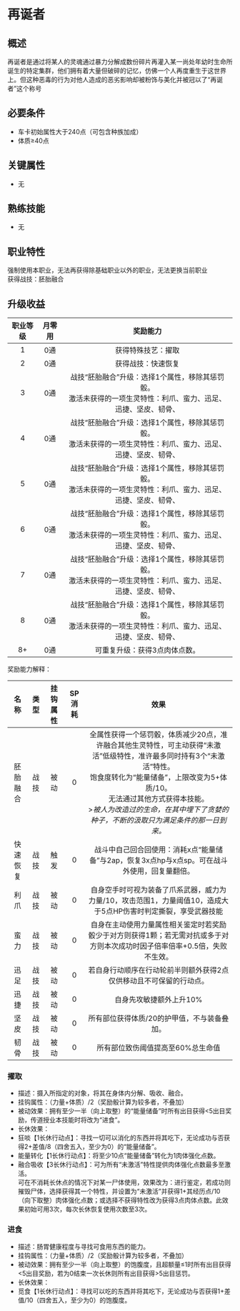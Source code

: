 # 再诞者

## 概述

再诞者是通过将某人的灵魂通过暴力分解成数份碎片再灌入某一尚处年幼时生命所诞生的特定集群，他们拥有着大量但破碎的记忆，仿佛一个人再度重生于这世界上。但这种恶毒的行为对他人造成的恶劣影响却被粉饰与美化并被冠以了“再诞者”这个称号

## 必要条件

* 车卡初始属性大于240点（可包含种族加成）
* 体质≥40点

## 关键属性

* 无

## 熟练技能

* 无
  
## 职业特性

强制使用本职业，无法再获得除基础职业以外的职业，无法更换当前职业<br>获得战技：胚胎融合

## 升级收益

职业等级|月零用|奖励能力
:--:|:--:|:--:
1|0通|获得特殊技艺：擢取
2|0通|获得战技：快速恢复
3|0通|战技“胚胎融合”升级：选择1个属性，移除其惩罚骰。<br>激活未获得的一项生灵特性：利爪、蛮力、迅足、迅捷、坚皮、韧骨、
4|0通|战技“胚胎融合”升级：选择1个属性，移除其惩罚骰。<br>激活未获得的一项生灵特性：利爪、蛮力、迅足、迅捷、坚皮、韧骨、
5|0通|战技“胚胎融合”升级：选择1个属性，移除其惩罚骰。<br>激活未获得的一项生灵特性：利爪、蛮力、迅足、迅捷、坚皮、韧骨、
6|0通|战技“胚胎融合”升级：选择1个属性，移除其惩罚骰。<br>激活未获得的一项生灵特性：利爪、蛮力、迅足、迅捷、坚皮、韧骨、
7|0通|战技“胚胎融合”升级：选择1个属性，移除其惩罚骰。<br>激活未获得的一项生灵特性：利爪、蛮力、迅足、迅捷、坚皮、韧骨、
8|0通|战技“胚胎融合”升级：选择1个属性，移除其惩罚骰。<br>激活未获得的一项生灵特性：利爪、蛮力、迅足、迅捷、坚皮、韧骨、
8+|0通|可重复升级：获得3点肉体点数。

奖励能力解释：

名称|类型|挂钩属性|SP消耗|效果
:--:|:--:|:--:|:--:|:--:
胚胎融合|战技|被动|0|全属性获得一个惩罚骰，体质减少20点，准许融合其他生灵特性，可主动获得“未激活”低级特性，准许最多同时持有3个“未激活”特性。<br>饱食度转化为“能量储备”，上限改变为5+体质/10。<br>无法通过其他方式获得本技能。<br> >*被人为改造过的生命，在其中埋下了贪婪的种子，不断的汲取只为满足条件的那一日到来。*
快速恢复|战技|触发|0|战斗中自己回合回使用：消耗x点“能量储备”与2ap，恢复3x点hp与x点sp。可在战斗外使用，回复量翻倍。
利爪|战技|被动|0|自身空手时可视为装备了爪系武器，威力为力量/10，攻击范围1，力量阈值10，造成大于5点HP伤害时判定撕裂，享受武器技能
蛮力|战技|被动|0|自身在主动使用力量属性相关鉴定时若奖励骰少于对方则获得1颗；若无需对抗或多于对方则本次成功时因子倍率倍率+0.5倍，失败不生效。
迅足|战技|被动|0|若自身行动顺序在行动轮前半则额外获得2点仅供移动且不可保留的行动点。
迅捷|战技|被动|0|自身先攻敏捷额外上升10%
坚皮|战技|被动|0|所有部位获得体质/20的护甲值，不与装备叠加。
韧骨|战技|被动|0|所有部位致伤阈值提高至60%总生命值

### 擢取

* 描述：摄入所指定的对象，将其在身体内分解、吸收、融合。
* 挂钩属性：（力量+体质）/2（奖励骰计算为较多者，不叠加）
* 被动效果：拥有至少一半（向上取整）的“能量储备”时所有出目获得<5出目奖励，传道授业本技能时将改为“进食”。
* 长休效果：
* 狂啖【1长休行动点】：寻找一切可以消化的东西并将其吃下，无论成功与否获得2+差值/8（四舍五入，至少为0）的“能量储备”。
* 能量转化【1长休行动点】：将至少10点“能量储备”转化为1肉体强化点数。
* 融合吸收【3长休行动点】：可为所有“未激活”特性提供肉体强化点数最多至激活。<br>可在不消耗长休点的情况下对某一尸体使用，效果改为：进行鉴定，若成功则摧毁尸体，选择获得其一个特性，并设置为“未激活”并获得1+其经历点/10（向下取整）肉体强化点数；或选择不获得特性改为获得3点肉体点数。此效果初始可用3次，每次长休恢复使用次数至3次。

### 进食

* 描述：肠胃健康程度与寻找可食用东西的能力。
* 挂钩属性：（力量+体质）/2（奖励骰计算为较多者，不叠加）
* 被动效果：拥有至少一半（向上取整）的饱腹度，且超额量≤1时所有出目获得<5出目奖励，若为0结束一次长休则所有出目获得>5出目惩罚。
* 长休效果：
* 觅食【1长休行动点】：寻找可以吃的东西并将其吃下，无论成功与否获得1+差值/10（四舍五入，至少为0）的饱腹度。